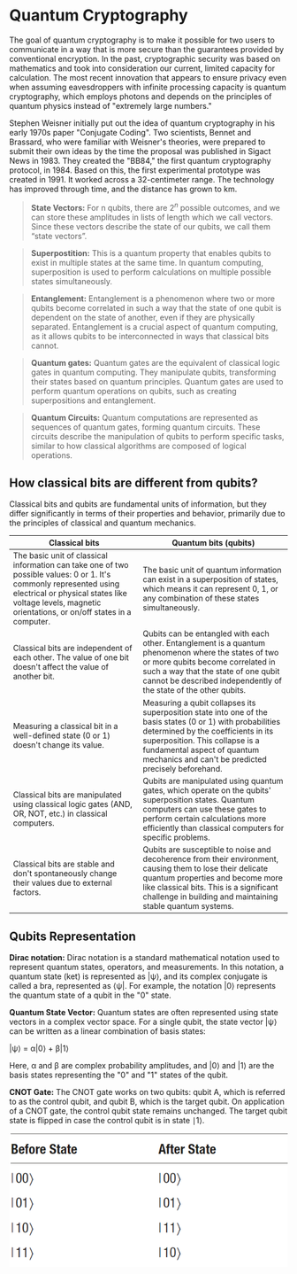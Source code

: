 # Quantum Cryptography

The goal of quantum cryptography is to make it possible for two users to communicate in a way that is more secure than the guarantees provided by conventional encryption. In the past, cryptographic security was based on mathematics and took into consideration our current, limited capacity for calculation. The most recent innovation that appears to ensure privacy even when assuming eavesdroppers with infinite processing capacity is quantum cryptography, which employs photons and depends on the principles of quantum physics instead of "extremely large numbers."

Stephen Weisner initially put out the idea of quantum cryptography in his early 1970s paper "Conjugate Coding". Two scientists, Bennet and Brassard, who were familiar with Weisner's theories, were prepared to submit their own ideas by the time the proposal was published in Sigact News in 1983. They created the "BB84," the first quantum cryptography protocol, in 1984. Based on this, the first experimental prototype was created in 1991. It worked across a 32-centimeter range. The technology has improved through time, and the distance has grown to km.

> **State Vectors:** For n qubits, there are $2^n$ possible outcomes, and we can store these amplitudes in lists of length which we call vectors. Since these vectors describe the state of our qubits, we call them “state vectors”.

> **Superpostition:** This is a quantum property that enables qubits to exist in multiple states at the same time. In quantum computing, superposition is used to perform calculations on multiple possible states simultaneously.

> **Entanglement:** Entanglement is a phenomenon where two or more qubits become correlated in such a way that the state of one qubit is dependent on the state of another, even if they are physically separated. Entanglement is a crucial aspect of quantum computing, as it allows qubits to be interconnected in ways that classical bits cannot.

> **Quantum gates:** Quantum gates are the equivalent of classical logic gates in quantum computing. They manipulate qubits, transforming their states based on quantum principles. Quantum gates are used to perform quantum operations on qubits, such as creating superpositions and entanglement.

> **Quantum Circuits:** Quantum computations are represented as sequences of quantum gates, forming quantum circuits. These circuits describe the manipulation of qubits to perform specific tasks, similar to how classical algorithms are composed of logical operations.

## How classical bits are different from qubits?

Classical bits and qubits are fundamental units of information, but they differ significantly in terms of their properties and behavior, primarily due to the principles of classical and quantum mechanics. 

| Classical bits | Quantum bits (qubits) |
| ----------- | ----------- |
| The basic unit of classical information can take one of two possible values: 0 or 1.  It's commonly represented using electrical or physical states like voltage levels, magnetic orientations, or on/off states in a computer.           | The basic unit of quantum information can exist in a superposition of states, which means it can represent 0, 1, or any combination of these states simultaneously.      |
| Classical bits are independent of each other. The value of one bit doesn't affect the value of another bit.          | Qubits can be entangled with each other. Entanglement is a quantum phenomenon where the states of two or more qubits become correlated in such a way that the state of one qubit cannot be described independently of the state of the other qubits.           |
| Measuring a classical bit in a well-defined state (0 or 1) doesn't change its value.           | Measuring a qubit collapses its superposition state into one of the basis states (0 or 1) with probabilities determined by the coefficients in its superposition. This collapse is a fundamental aspect of quantum mechanics and can't be predicted precisely beforehand.         |
| Classical bits are manipulated using classical logic gates (AND, OR, NOT, etc.) in classical computers.    | Qubits are manipulated using quantum gates, which operate on the qubits' superposition states. Quantum computers can use these gates to perform certain calculations more efficiently than classical computers for specific problems.  |
| Classical bits are stable and don't spontaneously change their values due to external factors.  | Qubits are susceptible to noise and decoherence from their environment, causing them to lose their delicate quantum properties and become more like classical bits. This is a significant challenge in building and maintaining stable quantum systems.  |

## Qubits Representation

**Dirac notation:** Dirac notation is a standard mathematical notation used to represent quantum states, operators, and measurements. In this notation, a quantum state (ket) is represented as |ψ⟩, and its complex conjugate is called a bra, represented as ⟨ψ|. For example, the notation |0⟩ represents the quantum state of a qubit in the "0" state.

**Quantum State Vector:** Quantum states are often represented using state vectors in a complex vector space. For a single qubit, the state vector |ψ⟩ can be written as a linear combination of basis states:

  |ψ⟩ = α|0⟩ + β|1⟩

Here, α and β are complex probability amplitudes, and |0⟩ and |1⟩ are the basis states representing the "0" and "1" states of the qubit.

**CNOT Gate:** The CNOT gate works on two qubits: qubit A, which is referred to as the control qubit,
and qubit B, which is the target qubit. On application of a CNOT gate, the control qubit
state remains unchanged. The target qubit state is flipped in case the control qubit is in
state ∣1⟩.

![Image](https://github.com/AniketP04/Quantum-Cryptography/blob/main/assets/CNOT.png)
